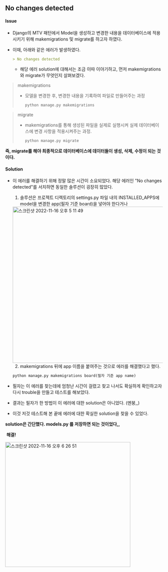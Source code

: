 ## No changes detected

#### Issue

- Django의 MTV 패턴에서 Model을 생성하고 변경한 내용을 데이터베이스에 적용시키기 위해 makemigrations 및 migrate를 하고자 하였다.

- 이때, 아래와 같은 에러가 발생하였다.

  ```markdown
  > No changes detected
  ```

  - 해당 에러 solution에 대해서는 조금 이따 이야기하고, 먼저 makemigrations와 migrate가 무엇인지 살펴보겠다.

> makemigrations
>
> - 모델을 변경한 후, 변경한 내용을 기록하여 파일로 만들어주는 과정
>
>   ```python
>   python manage.py makemigrations
>   ```



> migrate
>
> - makemigrations를 통해 생성된 파일을 실제로 실행시켜 실제 데이터베이스에 변경 사항을 적용시켜주는 과정.
>
>   ```python
>   python manage.py migrate
>   ```
>
> 

**즉, migrate를 해야 최종적으로 데이터베이스에 데이터들이 생성, 삭제, 수정이 되는 것이다.**





#### Solution

- 이 에러를 해결하기 위해 정말 많은 시간이 소요되었다. 해당 에러인 "No changes detected"를 서치하면 동일한 솔루션이 굉장히 많았다. 

  1. 솔루션은 프로젝트 디렉토리의 settings.py 파일 내의 INSTALLED_APPS에 model을 변경한 app(필자 기준 board)을 넣어야 한다거나

  <img width="500" alt="스크린샷 2022-11-16 오후 5 11 49" src="https://user-images.githubusercontent.com/91196025/202142620-8235462b-b2c4-489a-81cb-79d7e5d42632.png">

  2. makemigrations 뒤에 app 이름을 붙여주는 것으로 에러를 해결했다고 했다.

  ```python
  python manage.py makemigrations board(필자 기준 app name)
  ```

- 필자는 이 에러를 찾는데에 엄청난 시간이 걸렸고 찾고 나서도 확실하게 확인하고자 다시 trouble을 만들고 테스트를 해보았다.

- 결과는 필자가 한 방법이 이 에러에 대한 solution은 아니었다. (멘붕,,)

- 이것 저것 테스트해 본 끝에 에러에 대한 확실한 solution을 찾을 수 있었다.

**solution은 간단했다. models.py 를 저장하면 되는 것이었다,,**

​									**해결!**

<img width="400" alt="스크린샷 2022-11-16 오후 6 26 51" src="https://user-images.githubusercontent.com/91196025/202143221-98cd808b-fc0e-403b-8333-ba221da6418a.png">

